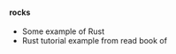 #### rocks

* Some example of Rust
* Rust tutorial example from read book of <The Rust Programming Language>

